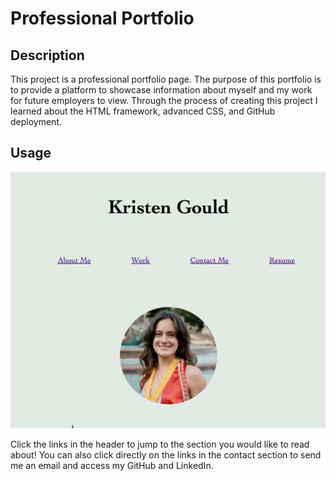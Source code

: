 # Professional Portfolio

## Description 

This project is a professional portfolio page. The purpose of this portfolio is to provide a platform to showcase information about myself and my work for future employers to view. Through the process of creating this project I learned about the HTML framework, advanced CSS, and GitHub deployment. 

## Usage


![image of the deployed website's header](assets/images/website-img.png)

Click the links in the header to jump to the section you would like to read about! You can also click directly on the links in the contact section to send me an email and access my GitHub and LinkedIn.